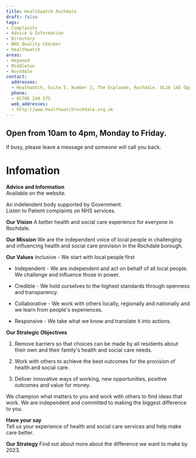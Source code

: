 ```yaml
---
title: Healthwatch Rochdale
draft: false
tags:
- Complaints
- Advice & Information
- Directory
- NHS Quality Checker
- Healthwatch
areas:
- Heywood
- Middleton
- Rochdale
contact:
  addresses:
  - Healhwatch, Suite 5, Number 2, The Esplande, Rochdale. OL16 1AE Opposite the Town Hall in the Old Post Office building
  phone:
  - 01706 249 575
  web_addresses:
  - http://www.healthwatchrochdale.org.uk
---
```


## Open from 10am to 4pm, Monday to Friday.  
If busy, please leave a message and someone will call you back.

# Infomation

**Advice and Information**  
Available on the website. 

An indelendent body supported by Government.  
Listen to Patient complaints on NHS services.  


**Our Vision**
A better health and social care experience for everyone in Rochdale.

**Our Mission**
We are the independent voice of local people in challenging
 and influencing health and social care provision in the
  Rochdale borough. 

**Our Values**
Inclusive - We start with local people first

* Independent - We are independent and act on behalf of all local people. We challenge and influence those in power.

* Credible - We hold ourselves to the highest standards through openness and transparency.

* Collaborative - We work with others locally, regionally and nationally and we learn from people's experiences.

* Responsive - We take what we know and translate it into actions.

**Our Strategic Objectives**  
1. Remove barriers so that choices can be made by all residents about their own and their family's health and social care needs.

2. Work with others to achieve the best outcomes for the provision of health and social care.

3. Deliver innovative ways of working, new opportunities, positive outcomes and value for money.

We champion what matters to you and work with others to find ideas that work. We are independent and committed to making the biggest difference to you. 

**Have your say**  
Tell us your experience of health and social care services and
 help make care better.

**Our Strategy**
Find out about more about the difference we want to make by
 2023.


